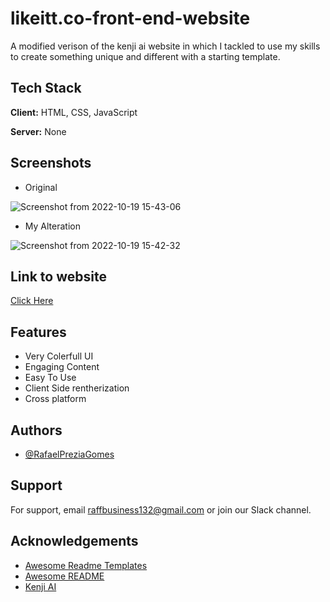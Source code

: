 # likeitt.co-front-end-website

A modified verison of the kenji ai website in which I tackled to use my skills to create something unique and different with a starting template.


## Tech Stack

**Client:** HTML, CSS, JavaScript

**Server:** None

## Screenshots

- Original

![Screenshot from 2022-10-19 15-43-06](https://user-images.githubusercontent.com/60278396/196789198-c9f63f87-22f8-40ab-b4c4-5523e0dc26a0.png)

- My Alteration

![Screenshot from 2022-10-19 15-42-32](https://user-images.githubusercontent.com/60278396/196789236-694560b4-a1b4-4664-9963-3d599f9fe99a.png)

## Link to website

[Click Here](https://rafaelpreziagomes.github.io/likeitt.co-front-end-website/)

## Features

- Very Colerfull UI
- Engaging Content
- Easy To Use
- Client Side rentherization
- Cross platform


## Authors

- [@RafaelPreziaGomes](https://github.com/RafaelPreziaGomes)


## Support

For support, email raffbusiness132@gmail.com or join our Slack channel.



## Acknowledgements

 - [Awesome Readme Templates](https://awesomeopensource.com/project/elangosundar/awesome-README-templates)
 - [Awesome README](https://github.com/matiassingers/awesome-readme)
 - [Kenji AI](https://kenji.ai/)


